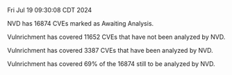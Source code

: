 Fri Jul 19 09:30:08 CDT 2024

NVD has 16874 CVEs marked as Awaiting Analysis.

Vulnrichment has covered 11652 CVEs that have not been analyzed by NVD.

Vulnrichment has covered 3387 CVEs that have been analyzed by NVD.

Vulnrichment has covered 69% of the 16874 still to be analyzed by NVD.

